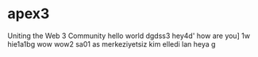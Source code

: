 # apex3
Uniting the Web 3 Community
hello world dgdss3
hey4d'
how are you]
1w
hie1a1bg
wow
wow2
sa01
as
merkeziyetsiz
kim elledi lan
heya
 g
